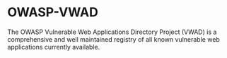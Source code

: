 OWASP-VWAD
==========

The OWASP Vulnerable Web Applications Directory Project (VWAD) is a comprehensive and well maintained registry of all known vulnerable web applications currently available.
